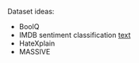 Dataset ideas:
- BoolQ
- IMDB sentiment classification
[text](https://www.kaggle.com/datasets/lakshmi25npathi/imdb-dataset-of-50k-movie-reviews)
- HateXplain
- MASSIVE